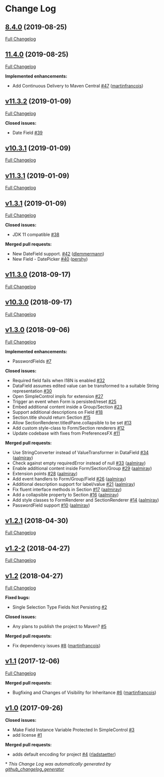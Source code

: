 # Change Log

## [8.4.0](https://github.com/dlsc-software-consulting-gmbh/formsfx/tree/8.4.0) (2019-08-25)
[Full Changelog](https://github.com/dlsc-software-consulting-gmbh/formsfx/compare/11.4.0...8.4.0)

## [11.4.0](https://github.com/dlsc-software-consulting-gmbh/formsfx/tree/11.4.0) (2019-08-25)
[Full Changelog](https://github.com/dlsc-software-consulting-gmbh/formsfx/compare/v11.3.2...11.4.0)

**Implemented enhancements:**

- Add Continuous Delivery to Maven Central [\#47](https://github.com/dlsc-software-consulting-gmbh/formsfx/pull/47) ([martinfrancois](https://github.com/martinfrancois))

## [v11.3.2](https://github.com/dlsc-software-consulting-gmbh/formsfx/tree/v11.3.2) (2019-01-09)
[Full Changelog](https://github.com/dlsc-software-consulting-gmbh/formsfx/compare/v10.3.1...v11.3.2)

**Closed issues:**

- Date Field [\#39](https://github.com/dlsc-software-consulting-gmbh/formsfx/issues/39)

## [v10.3.1](https://github.com/dlsc-software-consulting-gmbh/formsfx/tree/v10.3.1) (2019-01-09)
[Full Changelog](https://github.com/dlsc-software-consulting-gmbh/formsfx/compare/v11.3.1...v10.3.1)

## [v11.3.1](https://github.com/dlsc-software-consulting-gmbh/formsfx/tree/v11.3.1) (2019-01-09)
[Full Changelog](https://github.com/dlsc-software-consulting-gmbh/formsfx/compare/v1.3.1...v11.3.1)

## [v1.3.1](https://github.com/dlsc-software-consulting-gmbh/formsfx/tree/v1.3.1) (2019-01-09)
[Full Changelog](https://github.com/dlsc-software-consulting-gmbh/formsfx/compare/v11.3.0...v1.3.1)

**Closed issues:**

- JDK 11 compatible [\#38](https://github.com/dlsc-software-consulting-gmbh/formsfx/issues/38)

**Merged pull requests:**

- New DateField support. [\#42](https://github.com/dlsc-software-consulting-gmbh/formsfx/pull/42) ([dlemmermann](https://github.com/dlemmermann))
- New Field - DatePicker [\#40](https://github.com/dlsc-software-consulting-gmbh/formsfx/pull/40) ([pershy](https://github.com/pershy))

## [v11.3.0](https://github.com/dlsc-software-consulting-gmbh/formsfx/tree/v11.3.0) (2018-09-17)
[Full Changelog](https://github.com/dlsc-software-consulting-gmbh/formsfx/compare/v10.3.0...v11.3.0)

## [v10.3.0](https://github.com/dlsc-software-consulting-gmbh/formsfx/tree/v10.3.0) (2018-09-17)
[Full Changelog](https://github.com/dlsc-software-consulting-gmbh/formsfx/compare/v1.3.0...v10.3.0)

## [v1.3.0](https://github.com/dlsc-software-consulting-gmbh/formsfx/tree/v1.3.0) (2018-09-06)
[Full Changelog](https://github.com/dlsc-software-consulting-gmbh/formsfx/compare/v1.2.1...v1.3.0)

**Implemented enhancements:**

- PasswordFields [\#7](https://github.com/dlsc-software-consulting-gmbh/formsfx/issues/7)

**Closed issues:**

- Required field fails when I18N is enabled [\#32](https://github.com/dlsc-software-consulting-gmbh/formsfx/issues/32)
- DataField assumes edited value can be transformed to a suitable String representation [\#30](https://github.com/dlsc-software-consulting-gmbh/formsfx/issues/30)
- Open SimpleControl impls for extension [\#27](https://github.com/dlsc-software-consulting-gmbh/formsfx/issues/27)
- Trigger an event when Form is persisted/reset [\#25](https://github.com/dlsc-software-consulting-gmbh/formsfx/issues/25)
- Embed additional content inside a Group/Section [\#23](https://github.com/dlsc-software-consulting-gmbh/formsfx/issues/23)
- Support additional descriptions on Field [\#18](https://github.com/dlsc-software-consulting-gmbh/formsfx/issues/18)
- Section.title should return Section [\#15](https://github.com/dlsc-software-consulting-gmbh/formsfx/issues/15)
- Allow SectionRenderer.titledPane.collapsible to be set [\#13](https://github.com/dlsc-software-consulting-gmbh/formsfx/issues/13)
- Add custom style-class to Form/Section renderers [\#12](https://github.com/dlsc-software-consulting-gmbh/formsfx/issues/12)
- Update codebase with fixes from PreferencesFX [\#11](https://github.com/dlsc-software-consulting-gmbh/formsfx/issues/11)

**Merged pull requests:**

- Use StringConverter instead of ValueTransformer in DataField [\#34](https://github.com/dlsc-software-consulting-gmbh/formsfx/pull/34) ([aalmiray](https://github.com/aalmiray))
- Check against empty requiredError instead of null [\#33](https://github.com/dlsc-software-consulting-gmbh/formsfx/pull/33) ([aalmiray](https://github.com/aalmiray))
- Enable additional content inside Form/Section/Group [\#29](https://github.com/dlsc-software-consulting-gmbh/formsfx/pull/29) ([aalmiray](https://github.com/aalmiray))
- Extension points [\#28](https://github.com/dlsc-software-consulting-gmbh/formsfx/pull/28) ([aalmiray](https://github.com/aalmiray))
- Add event handlers to Form/Group/Field [\#26](https://github.com/dlsc-software-consulting-gmbh/formsfx/pull/26) ([aalmiray](https://github.com/aalmiray))
- Additional description support for label/value [\#21](https://github.com/dlsc-software-consulting-gmbh/formsfx/pull/21) ([aalmiray](https://github.com/aalmiray))
- Fix fluent interface methods in Section [\#17](https://github.com/dlsc-software-consulting-gmbh/formsfx/pull/17) ([aalmiray](https://github.com/aalmiray))
- Add a collapsible property to Section [\#16](https://github.com/dlsc-software-consulting-gmbh/formsfx/pull/16) ([aalmiray](https://github.com/aalmiray))
- Add style classes to FormRenderer and SectionRenderer [\#14](https://github.com/dlsc-software-consulting-gmbh/formsfx/pull/14) ([aalmiray](https://github.com/aalmiray))
- PasswordField support [\#10](https://github.com/dlsc-software-consulting-gmbh/formsfx/pull/10) ([aalmiray](https://github.com/aalmiray))

## [v1.2.1](https://github.com/dlsc-software-consulting-gmbh/formsfx/tree/v1.2.1) (2018-04-30)
[Full Changelog](https://github.com/dlsc-software-consulting-gmbh/formsfx/compare/v1.2-2...v1.2.1)

## [v1.2-2](https://github.com/dlsc-software-consulting-gmbh/formsfx/tree/v1.2-2) (2018-04-27)
[Full Changelog](https://github.com/dlsc-software-consulting-gmbh/formsfx/compare/v1.2...v1.2-2)

## [v1.2](https://github.com/dlsc-software-consulting-gmbh/formsfx/tree/v1.2) (2018-04-27)
[Full Changelog](https://github.com/dlsc-software-consulting-gmbh/formsfx/compare/v1.1...v1.2)

**Fixed bugs:**

- Single Selection Type Fields Not Persisting [\#2](https://github.com/dlsc-software-consulting-gmbh/formsfx/issues/2)

**Closed issues:**

- Any plans to publish the project to Maven? [\#5](https://github.com/dlsc-software-consulting-gmbh/formsfx/issues/5)

**Merged pull requests:**

- Fix dependency issues [\#8](https://github.com/dlsc-software-consulting-gmbh/formsfx/pull/8) ([martinfrancois](https://github.com/martinfrancois))

## [v1.1](https://github.com/dlsc-software-consulting-gmbh/formsfx/tree/v1.1) (2017-12-06)
[Full Changelog](https://github.com/dlsc-software-consulting-gmbh/formsfx/compare/v1.0...v1.1)

**Merged pull requests:**

- Bugfixing and Changes of Visibility for Inheritance [\#6](https://github.com/dlsc-software-consulting-gmbh/formsfx/pull/6) ([martinfrancois](https://github.com/martinfrancois))

## [v1.0](https://github.com/dlsc-software-consulting-gmbh/formsfx/tree/v1.0) (2017-09-26)
**Closed issues:**

- Make Field Instance Variable Protected In SimpleControl [\#3](https://github.com/dlsc-software-consulting-gmbh/formsfx/issues/3)
- add license [\#1](https://github.com/dlsc-software-consulting-gmbh/formsfx/issues/1)

**Merged pull requests:**

- adds default encoding for project [\#4](https://github.com/dlsc-software-consulting-gmbh/formsfx/pull/4) ([rladstaetter](https://github.com/rladstaetter))



\* *This Change Log was automatically generated by [github_changelog_generator](https://github.com/skywinder/Github-Changelog-Generator)*